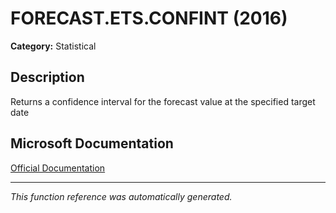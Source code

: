 # FORECAST.ETS.CONFINT (2016)

**Category:** Statistical

## Description
Returns a confidence interval for the forecast value at the specified target date

## Microsoft Documentation
[Official Documentation](https://support.microsoft.com//en-us/office/forecasting-functions-reference-897a2fe9-6595-4680-a0b0-93e0308d5f6e#_FORECAST.ETS.CONFINT)

---
*This function reference was automatically generated.*
